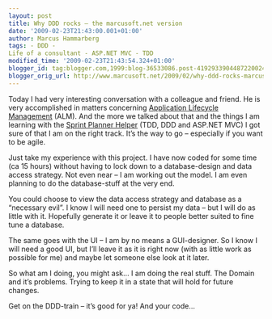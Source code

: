 ```yaml
---
layout: post
title: Why DDD rocks – the marcusoft.net version
date: '2009-02-23T21:43:00.001+01:00'
author: Marcus Hammarberg
tags: - DDD -
Life of a consultant - ASP.NET MVC - TDD
modified_time: '2009-02-23T21:43:54.324+01:00'
blogger_id: tag:blogger.com,1999:blog-36533086.post-4192933904487220024
blogger_orig_url: http://www.marcusoft.net/2009/02/why-ddd-rocks-marcusoftnet-version.html
---
```



Today I had very interesting conversation with a colleague and friend.
He is very accomplished in matters concerning
<a href="http://en.wikipedia.org/wiki/Application_Lifecycle_Management"
target="_blank">Application Lifecycle Management</a> (ALM). And the more
we talked about that and the things I am learning with the
<a href="Sprint%20Planner%20Helper" target="_blank">Sprint Planner
Helper</a> (TDD, DDD and ASP.NET MVC) I got sure of that I am on the
right track. It’s the way to go – especially if you want to be agile.

Just take my experience with this project. I have now coded for some
time (ca 15 hours) without having to lock down to a database-design and
data access strategy. Not even near – I am working out the model. I am
even planning to do the database-stuff at the very end.

You could choose to view the data access strategy and database as a
“necessary evil”. I know I will need one to persist my data – but I will
do as little with it. Hopefully generate it or leave it to people better
suited to fine tune a database.

The same goes with the UI – I am by no means a GUI-designer. So I know I
will need a good UI, but I’ll leave it as it is right now (with as
little work as possible for me) and maybe let someone else look at it
later.

So what am I doing, you might ask… I am doing the real stuff. The Domain
and it’s problems. Trying to keep it in a state that will hold for
future changes.

Get on the DDD-train – it’s good for ya! And your code…
